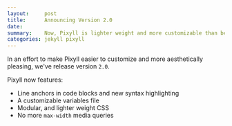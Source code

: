 ```yaml
---
layout:     post
title:      Announcing Version 2.0
date:       
summary:    Now, Pixyll is lighter weight and more customizable than before.
categories: jekyll pixyll
---
```


In an effort to make Pixyll easier to customize and more aesthetically pleasing, we've release version `2.0`.

Pixyll now features:

* Line anchors in code blocks and new syntax highlighting
* A customizable variables file
* Modular, and lighter weight CSS
* No more `max-width` media queries
